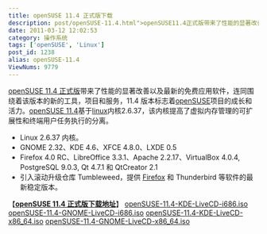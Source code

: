 ```yaml
---
title: openSUSE 11.4 正式版下载
description: post/openSUSE-11.4.html">openSUSE11.4正式版带来了性能的显著改善以及最新的免费应用软件，连同围绕着该版本的新的工具，项目和服务，11.4版本标志着/tags/openSUSE">openSUSE项目的成长和活力。post/openSUSE-11.4.html">openSUSE11.4基于/tags/Linux">linux内核2.6.37，该内核提高了虚拟内存管理的可扩展性和终端用户任务执行的分离。 Linux2.6.37内核。GNOME2.32、KDE4.6、XFCE4.8.0、LXDE0.5Firefox4.0RC、LibreOffice3.3.1、Apache2.2.17、VirtualBox4.0.4,PostgreSQL9.0.3,Qt4.7.1和QtCreator2.1引入滚动升级仓库Tumbleweed，提供 /tags/FireFox">Firefox 和Thunderbird等软件的最新稳定版本。……
date: 2011-03-12 12:02:53
category: 操作系统
tags: ['openSUSE', 'Linux']
post_id: 1238
alias: openSUSE-11.4
ViewNums: 9779
---
```


[openSUSE 11.4 正式版](/blog/opensuse-114)带来了性能的显著改善以及最新的免费应用软件，连同围绕着该版本的新的工具，项目和服务，11.4 版本标志着[openSUSE](/tags/openSUSE)项目的成长和活力。[openSUSE 11.4](/blog/opensuse-114)基于[linux](/tags/Linux)内核2.6.37，该内核提高了虚拟内存管理的可扩展性和终端用户任务执行的分离。

* Linux 2.6.37 内核。
* GNOME 2.32、KDE 4.6、XFCE 4.8.0、LXDE 0.5
* Firefox 4.0 RC、LibreOffice 3.3.1、Apache 2.2.17、VirtualBox 4.0.4, PostgreSQL 9.0.3, Qt 4.7.1 和 QtCreator 2.1
* 引入滚动升级仓库 Tumbleweed，提供 [Firefox](/tags/FireFox) 和 Thunderbird 等软件的最新稳定版本。

【[**openSUSE 11.4 正式版下载地址**](/blog/opensuse-114)】
[openSUSE-11.4-KDE-LiveCD-i686.iso](http://download.opensuse.org/distribution/11.4/iso/openSUSE-11.4-KDE-LiveCD-i686.iso)
[openSUSE-11.4-GNOME-LiveCD-i686.iso](http://download.opensuse.org/distribution/11.4/iso/openSUSE-11.4-GNOME-LiveCD-i686.iso)
[openSUSE-11.4-KDE-LiveCD-x86_64.iso](http://download.opensuse.org/distribution/11.4/iso/openSUSE-11.4-KDE-LiveCD-x86_64.iso) [openSUSE-11.4-GNOME-LiveCD-x86_64.iso](http://download.opensuse.org/distribution/11.4/iso/openSUSE-11.4-GNOME-LiveCD-x86_64.iso)

